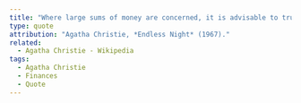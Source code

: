 ```yaml
---
title: "Where large sums of money are concerned, it is advisable to trust nobody."
type: quote
attribution: "Agatha Christie, *Endless Night* (1967)."
related:
  - Agatha Christie - Wikipedia
tags:
  - Agatha Christie
  - Finances
  - Quote
---
```

